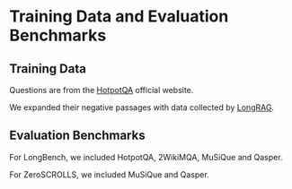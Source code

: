 # Training Data and Evaluation Benchmarks

## Training Data

Questions are from the [HotpotQA](http://curtis.ml.cmu.edu/datasets/hotpot/hotpot_train_v1.1.json) official website.

We expanded their negative passages with data collected by [LongRAG](https://huggingface.co/datasets/TIGER-Lab/LongRAG/viewer/hotpot_qa_corpus).


## Evaluation Benchmarks

For LongBench, we included HotpotQA, 2WikiMQA, MuSiQue and Qasper.

For ZeroSCROLLS, we included MuSiQue and Qasper.